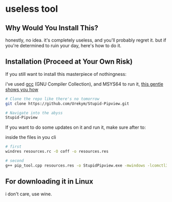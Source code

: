 # useless tool

## Why Would You Install This?
honestly, no idea. it's completely useless, and you'll probably regret it. but if you're determined to ruin your day, here's how to do it.

## Installation (Proceed at Your Own Risk)
If you still want to install this masterpiece of nothingness:

i've used [gcc](https://gcc.gnu.org/) (GNU Compiler Collection), and MSYS64 to run it, [this gentle shows you how](https://youtu.be/oC69vlWofJQ) 

```bash
# Clone the repo like there's no tomorrow
git clone https://github.com/Urekym/Stupid-Pipview.git

# Navigate into the abyss
Stupid-Pipview
````
If you want to do some updates on it and run it, make sure after to:

inside the files in you cli

```bash
# first 
windres resources.rc -O coff -o resources.res

# second
g++ pip_tool.cpp resources.res -o StupidPipview.exe -mwindows -lcomctl32 -ldwmapi -lgdi32 -luser32
````
## For downloading it in Linux
i don't care, use wine.

